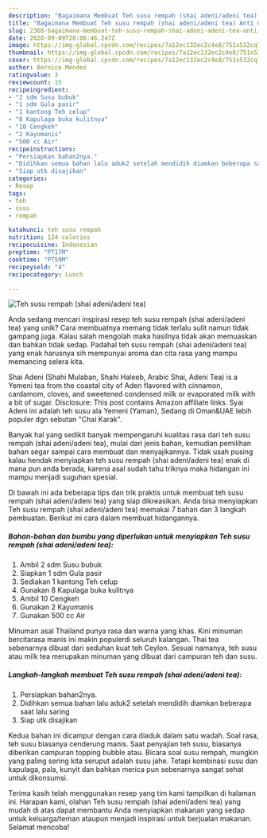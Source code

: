```yaml
---
description: "Bagaimana Membuat Teh susu rempah (shai adeni/adeni tea) Anti Gagal"
title: "Bagaimana Membuat Teh susu rempah (shai adeni/adeni tea) Anti Gagal"
slug: 2368-bagaimana-membuat-teh-susu-rempah-shai-adeni-adeni-tea-anti-gagal
date: 2020-09-09T20:06:46.247Z
image: https://img-global.cpcdn.com/recipes/7a12ec132ec2c4e8/751x532cq70/teh-susu-rempah-shai-adeniadeni-tea-foto-resep-utama.jpg
thumbnail: https://img-global.cpcdn.com/recipes/7a12ec132ec2c4e8/751x532cq70/teh-susu-rempah-shai-adeniadeni-tea-foto-resep-utama.jpg
cover: https://img-global.cpcdn.com/recipes/7a12ec132ec2c4e8/751x532cq70/teh-susu-rempah-shai-adeniadeni-tea-foto-resep-utama.jpg
author: Bernice Mendez
ratingvalue: 3
reviewcount: 15
recipeingredient:
- "2 sdm Susu bubuk"
- "1 sdm Gula pasir"
- "1 kantong Teh celup"
- "8 Kapulaga buka kulitnya"
- "10 Cengkeh"
- "2 Kayumanis"
- "500 cc Air"
recipeinstructions:
- "Persiapkan bahan2nya."
- "Didihkan semua bahan lalu aduk2 setelah mendidih diamkan beberapa saat lalu saring"
- "Siap utk disajikan"
categories:
- Resep
tags:
- teh
- susu
- rempah

katakunci: teh susu rempah 
nutrition: 124 calories
recipecuisine: Indonesian
preptime: "PT17M"
cooktime: "PT59M"
recipeyield: "4"
recipecategory: Lunch

---
```



![Teh susu rempah (shai adeni/adeni tea)](https://img-global.cpcdn.com/recipes/7a12ec132ec2c4e8/751x532cq70/teh-susu-rempah-shai-adeniadeni-tea-foto-resep-utama.jpg)

Anda sedang mencari inspirasi resep teh susu rempah (shai adeni/adeni tea) yang unik? Cara membuatnya memang tidak terlalu sulit namun tidak gampang juga. Kalau salah mengolah maka hasilnya tidak akan memuaskan dan bahkan tidak sedap. Padahal teh susu rempah (shai adeni/adeni tea) yang enak harusnya sih mempunyai aroma dan cita rasa yang mampu memancing selera kita.

Shai Adeni (Shahi Mulaban, Shahi Haleeb, Arabic Shai, Adeni Tea) is a Yemeni tea from the coastal city of Aden flavored with cinnamon, cardamom, cloves, and sweetened condensed milk or evaporated milk with a bit of sugar. Disclosure: This post contains Amazon affiliate links. Syai Adeni ini adalah teh susu ala Yemeni (Yaman), Sedang di Oman&amp;UAE lebih populer dgn sebutan &#34;Chai Karak&#34;.

Banyak hal yang sedikit banyak mempengaruhi kualitas rasa dari teh susu rempah (shai adeni/adeni tea), mulai dari jenis bahan, kemudian pemilihan bahan segar sampai cara membuat dan menyajikannya. Tidak usah pusing kalau hendak menyiapkan teh susu rempah (shai adeni/adeni tea) enak di mana pun anda berada, karena asal sudah tahu triknya maka hidangan ini mampu menjadi suguhan spesial.


Di bawah ini ada beberapa tips dan trik praktis untuk membuat teh susu rempah (shai adeni/adeni tea) yang siap dikreasikan. Anda bisa menyiapkan Teh susu rempah (shai adeni/adeni tea) memakai 7 bahan dan 3 langkah pembuatan. Berikut ini cara dalam membuat hidangannya.

<!--inarticleads1-->

##### Bahan-bahan dan bumbu yang diperlukan untuk menyiapkan Teh susu rempah (shai adeni/adeni tea):

1. Ambil 2 sdm Susu bubuk
1. Siapkan 1 sdm Gula pasir
1. Sediakan 1 kantong Teh celup
1. Gunakan 8 Kapulaga buka kulitnya
1. Ambil 10 Cengkeh
1. Gunakan 2 Kayumanis
1. Gunakan 500 cc Air


Minuman asal Thailand punya rasa dan warna yang khas. Kini minuman bercitarasa manis ini makin populerdi seluruh kalangan. Thai tea sebenarnya dibuat dari seduhan kuat teh Ceylon. Sesuai namanya, teh susu atau milk tea merupakan minuman yang dibuat dari campuran teh dan susu. 

<!--inarticleads2-->

##### Langkah-langkah membuat Teh susu rempah (shai adeni/adeni tea):

1. Persiapkan bahan2nya.
1. Didihkan semua bahan lalu aduk2 setelah mendidih diamkan beberapa saat lalu saring
1. Siap utk disajikan


Kedua bahan ini dicampur dengan cara diaduk dalam satu wadah. Soal rasa, teh susu biasanya cenderung manis. Saat penyajian teh susu, biasanya diberikan campuran topping bubble atau. Bicara soal susu rempah, mungkin yang paling sering kita seruput adalah susu jahe. Tetapi kombinasi susu dan kapulaga, pala, kunyit dan bahkan merica pun sebenarnya sangat sehat untuk dikonsumsi. 

Terima kasih telah menggunakan resep yang tim kami tampilkan di halaman ini. Harapan kami, olahan Teh susu rempah (shai adeni/adeni tea) yang mudah di atas dapat membantu Anda menyiapkan makanan yang sedap untuk keluarga/teman ataupun menjadi inspirasi untuk berjualan makanan. Selamat mencoba!

